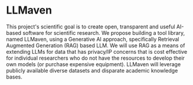 # LLMaven

This project's scientific goal is to create open, transparent and useful AI-based
software for scientific research. We propose building a tool library, named LLMaven, using a
Generative AI approach, specifically Retrieval Augmented Generation (RAG) based LLM. We
will use RAG as a means of extending LLMs for data that has privacy/IP concerns that is cost
effective for individual researchers who do not have the resources to develop their own models
(or purchase expensive equipment). LLMaven will leverage publicly available diverse datasets
and disparate academic knowledge bases.